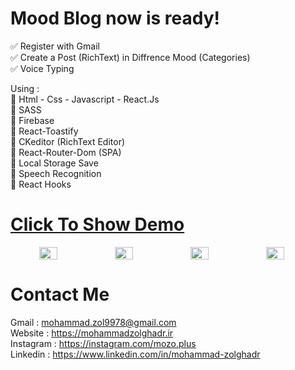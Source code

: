 # Mood Blog now is ready!

✅ Register with Gmail <br/>
✅ Create a Post (RichText) in Diffrence Mood (Categories)<br/>
✅ Voice Typing<br/>

Using :<br/>
🔴 Html - Css - Javascript - React.Js <br/>
🔴 SASS <br/>
🔴 Firebase <br/>
🔴 React-Toastify <br/>
🔴 CKeditor (RichText Editor) <br/>
🔴 React-Router-Dom (SPA) <br/>
🔴 Local Storage Save <br/>
🔴 Speech Recognition <br/>
🔴 React Hooks

# <a href="https://mohammad-mozo-blog.netlify.app" target="_blank"> Click To Show Demo</a>

<div style="display:flex" align="center">
<img src="https://user-images.githubusercontent.com/48680310/201468039-68f18a5a-1f44-4747-a41e-6a0a0d2e5d7c.png" style="width:24%"/>
<img src="https://user-images.githubusercontent.com/48680310/201468042-2e5d9ae2-0791-4a51-8669-04d366a6aa42.png" style="width:24%"/>
<img src="https://user-images.githubusercontent.com/48680310/201468043-f0d9dfba-e750-4a23-aeb0-ffe259524386.png" style="width:24%"/>
<img src="https://user-images.githubusercontent.com/48680310/201468044-355c2442-1a8f-4ed2-9b93-76e09a18448b.png" style="width:24%"/>
</div>


# Contact Me
 
Gmail : mohammad.zol9978@gmail.com <br/>
Website : https://mohammadzolghadr.ir <br/>
Instagram : https://instagram.com/mozo.plus <br/>
Linkedin : https://www.linkedin.com/in/mohammad-zolghadr <br/>
